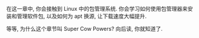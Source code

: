 在这一章中, 你会接触到 Linux 中的包管理系统. 你会学习如何使用包管理器来安装和管理软件包, 以及如何为 apt 换源, 让下载速度大幅提升.

等等, 为什么这个章节叫 Super Cow Powers? 向后读, 你就知道了.